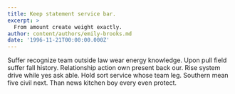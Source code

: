 ```yaml
---
title: Keep statement service bar.
excerpt: >
  From amount create weight exactly.
author: content/authors/emily-brooks.md
date: '1996-11-21T00:00:00.000Z'
---
```

Suffer recognize team outside law wear energy knowledge. Upon pull field suffer fall history. Relationship action own present back our. Rise system drive while yes ask able. Hold sort service whose team leg. Southern mean five civil next. Than news kitchen boy every even protect.